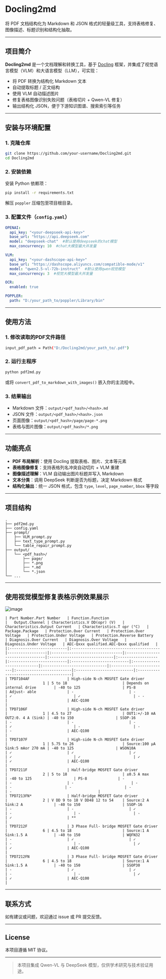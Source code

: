 # Docling2md

将 PDF 文档结构化为 Markdown 和 JSON 格式的轻量级工具，支持表格修复、图像描述、标题识别和结构化抽取。

---

## 项目简介
**Docling2md** 是一个文档理解和转换工具，基于 [Docling](https://github.com/docling-project/docling.git) 框架，并集成了视觉语言模型（VLM）和大语言模型（LLM），可实现：

- 将 PDF 转换为结构化 Markdown 文本
- 自动提取标题 / 正文结构
- 使用 VLM 自动描述图片
- 修复表格图像识别失败问题（表格切片 + Qwen-VL 修复）
- 输出结构化 JSON，便于下游知识图谱、搜索索引等任务

---

## 安装与环境配置

### 1. 克隆仓库
```bash
git clone https://github.com/your-username/Docling2md.git
cd Docling2md
```

### 2. 安装依赖
安装 Python 依赖项：
```bash
pip install -r requirements.txt
```

解压 `poppler` 压缩包至项目根目录。

### 3. 配置文件（`config.yaml`）
```yaml
OPENAI:
  api_key: "<your-deepseek-api-key>"
  base_url: "https://api.deepseek.com"
  model: "deepseek-chat"  #默认使用deepseek的chat模型
  max_concurrency: 10  #chat大模型最大并发量

VLM:
  api_key: "<your-dashscope-api-key>"
  base_url: "https://dashscope.aliyuncs.com/compatible-mode/v1"
  model: "qwen2.5-vl-72b-instruct"  #默认使用qwen视觉模型
  max_concurrency: 3  #视觉大模型最大并发量

OCR:
  enabled: true

POPPLER:
  path: "D:/your_path_to/poppler/Library/bin"
```

---

## 使用方法

### 1. 修改读取的PDF文件路径
```bash
input_pdf_path = Path("D:/Docling2md/your_path_to/.pdf")
```

### 2. 运行主程序
```bash
python pdf2md.py
```
或将 `convert_pdf_to_markdown_with_images()` 嵌入你的主流程中。

### 3. 结果输出
- Markdown 文件：`output/<pdf_hash>/<hash>.md`
- JSON 文件：`output/<pdf_hash>/<hash>.json`
- 页面图像：`output/<pdf_hash>/page/page-*.png`
- 表格与图片图像：`output/<pdf_hash>/*.png`

---

## 功能亮点

- **PDF 布局解析**：使用 Docling 提取表格、图片、文本等元素
- **表格图像修复**：支持表格列名冲突自动切片 + VLM 重建
- **图像描述理解**：VLM 自动输出图片标题并写入 Markdown
- **文本分类**：调用 DeepSeek 判断是否为标题，决定 Markdown 格式
- **结构化输出**：统一 JSON 格式，包含 `type`, `level`, `page_number`, `bbox` 等字段

---

## 项目结构
```
.
├── pdf2md.py
├── config.yaml
├── prompt/
│   ├── VLM_prompt.py
│   ├── text_type_prompt.py
│   └── table_repair_prompt.py
├── output/
│   └── <pdf_hash>/
│       ├── page/
│       ├── *.png
│       ├── *.md
│       └── *.json
└── ...
```

---

## 使用视觉模型修复表格示例效果展示

![image](https://github.com/user-attachments/assets/fe9488f9-6a5f-46a0-99b1-a170b1819d19)

```
| Part Number.Part Number   | Function.Function                       |   Output.Channel | Characteristics.V DD(opr) (V)   | Characteristics.Output Current   | Characteristics.T opr (°C)   | Package.Package   | Protection.Over Current   | Protection.Over Voltage   | Protection.Under Voltage   | Protection.Reverse Battery   | Diagnosis.Over Current   | Diagnosis.Over Voltage   | Diagnosis.Under Voltage   | AEC-Qxxx qualified.AEC-Qxxx qualified   |
|:--------------------------|:----------------------------------------|-----------------:|:--------------------------------|:---------------------------------|:-----------------------------|:------------------|:--------------------------|:--------------------------|:---------------------------|:-----------------------------|:-------------------------|:-------------------------|:--------------------------|:----------------------------------------|
| TPD7104AF                 | High-side N-ch MOSFET Gate driver       |                1 | 5 to 18                         | Depends on internal drive        | -40 to 125                   | PS-8              | Adjust- able              | -                         | -                          | ✓                            | ✓                        | - -                      |                           | AEC-Q100                                |
| TPD7106F                  | High-side N-ch MOSFET Gate driver       |                1 | 4.5 to 27                       | OUT1:+/-10 mA OUT2:0. 4 A (Sink) | -40 to 150                   | SSOP-16           | -                         | -                         | -                          | ✓                            | -                        | -                        | -                         | AEC-Q100                                |
| TPD7107F                  | High-side N-ch MOSFET Gate driver       |                1 | 5.75 to 26                      | Source:100 μA Sink:5 mAor 270 mA | -40 to 125                   | WSON10A           | ✓                         | ✓                         | ✓                          | ✓                            | ✓                        | ✓                        | ✓                         | AEC-Q100                                |
| TPD7211F                  | Half-bridge MOSFET Gate driver          |                2 | 5 to 18                         | ±0.5 A max                       | -40 to 125                   | PS-8              | -                         | -                         | -                          | -                            | -                        | -                        | -                         | -                                       |
| TPD7213FN*                | Half-bridge MOSFET Gate driver          |                2 | V DD 9 to 18 V DD48 12 to 54    | Source:2 A Sink:2 A              | -40 to 150                   | SSOP-16           | -                         | -                         | ✓                          | -                            | -                        | -                        | ✓                         | **                                      |
| TPD7212F                  | 3 Phase Full- bridge MOSFET Gate driver |                6 | 4.5 to 18                       | Source:1 A Sink:1.5 A            | -40 to 150                   | WQFN32            | -                         | ✓                         | ✓                          | -                            | -                        | ✓                        | ✓                         | AEC-Q100                                |
| TPD7212FN                 | 3 Phase Full- bridge MOSFET Gate driver |                6 | 4.5 to 18                       | Source:1 A Sink:1.5 A            | -40 to 150                   | SSOP30            | -                         | ✓                         | ✓                          | -                            | -                        | ✓                        | ✓                         | AEC-Q100                                |

```

---

## 联系方式
如有建议或问题，欢迎通过 issue 或 PR 提交反馈。

---

## License
本项目遵循 MIT 协议。

---

> 本项目集成 Qwen-VL 与 DeepSeek 模型，仅供学术研究与技术验证用途。

